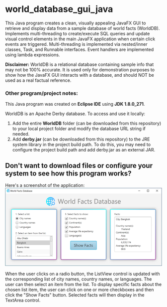 # world_database_gui_java

This Java program creates a clean, visually appealing JavaFX GUI to retrieve and display data from a sample database of world facts (WorldDB). Implements multi-threading to create/execute SQL queries and update visual control elements in the main JavaFX application when certain click events are triggered. Multi-threading is implemented via nested/inner classes, Task<V>, and Runnable interfaces. Event handlers are implemented using lambda expressions.
  
**Disclaimer:** WorldDB is a relational database containing sample info that may not be 100% accurate. It is used only for demonstration purposes to show how the JavaFX GUI interacts with a database, and should NOT be used as a real factual reference.

### Other program/project notes:

This Java program was created on **Eclipse IDE** using **JDK 1.8.0_271**.

WorldDB is an Apache Derby database. To access and use it locally: 
1. Add the entire **WorldDB** folder (can be downloaded from this repository) to your local project folder and modify the database URL string if needed. 
2. Add **derby.jar** (can be downloaded from this repository) to the JRE system library in the project build path. To do this, you may need to configure the project build path and add derby.jar as an external JAR.

## Don't want to download files or configure your system to see how this program works?

Here's a screenshot of the application:<br>
<img src="worldDB_demo_img1.PNG" alt="Demo screenshot of world database GUI" width="600"/>

When the user clicks on a radio button, the ListView control is updated with the corresponding list of city names, country names, or languages. The user can then select an item from the list. To display specific facts about the chosen list item, the user can click on one or more checkboxes and then click the "Show Facts" button. Selected facts will then display in the TextArea control.
